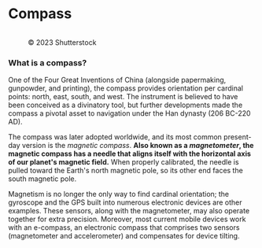 # Compass

<figure><img src="https://images.versus.io/property/compass-1598455149025.variety.jpg" alt=""><figcaption><p>© 2023 Shutterstock</p></figcaption></figure>

### What is a compass?

One of the Four Great Inventions of China (alongside papermaking, gunpowder, and printing), the compass provides orientation per cardinal points: north, east, south, and west. The instrument is believed to have been conceived as a divinatory tool, but further developments made the compass a pivotal asset to navigation under the Han dynasty (206 BC-220 AD).

The compass was later adopted worldwide, and its most common present-day version is the _magnetic compass_. **Also known as a **_**magnetometer**_**, the magnetic compass has a needle that aligns itself with the horizontal axis of our planet's magnetic field.** When properly calibrated, the needle is pulled toward the Earth's north magnetic pole, so its other end faces the south magnetic pole.

Magnetism is no longer the only way to find cardinal orientation; the gyroscope and the GPS built into numerous electronic devices are other examples. These sensors, along with the magnetometer, may also operate together for extra precision. Moreover, most current mobile devices work with an e-compass, an electronic compass that comprises two sensors (magnetometer and accelerometer) and compensates for device tilting.

